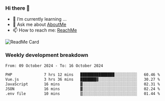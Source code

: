 ### Hi there 👋

- 🌱 I’m currently learning ...
- 💬 Ask me about [AboutMe](https://www.itzcy.com/about)
- 📫 How to reach me: [ReachMe](https://www.itzcy.com/about)

![ReadMe Card](https://github-readme-stats-ten-gilt.vercel.app/api?username=SuperChenYun&show_icons=true&title_color=fff&icon_color=79ff97&text_color=9f9f9f&bg_color=151515&hide_border=true)

### Weekly development breakdown
<!--START_SECTION:waka-->

```txt
From: 09 October 2024 - To: 16 October 2024

PHP              7 hrs 12 mins   ███████████████░░░░░░░░░░   60.46 %
Vue.js           3 hrs 36 mins   ███████▓░░░░░░░░░░░░░░░░░   30.27 %
JavaScript       16 mins         ▓░░░░░░░░░░░░░░░░░░░░░░░░   02.31 %
JSON             16 mins         ▓░░░░░░░░░░░░░░░░░░░░░░░░   02.24 %
.env file        10 mins         ▒░░░░░░░░░░░░░░░░░░░░░░░░   01.44 %
```

<!--END_SECTION:waka-->
